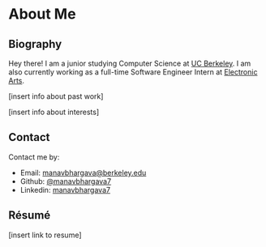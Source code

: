 # About Me

## Biography

Hey there! I am a junior studying Computer Science at [UC Berkeley](https://www.berkeley.edu/). I am also currently working as a full-time Software Engineer Intern at [Electronic Arts](https://www.ea.com/). 

[insert info about past work]

[insert info about interests]

## Contact

Contact me by:

- Email: [manavbhargava@berkeley.edu](mailto:manavbhargava@berkeley.edu)
- Github: [@manavbhargava7](https://github.com/manavbhargava7)
- Linkedin: [manavbhargava7](https://www.linkedin.com/in/manavbhargava7)


## Résumé

[insert link to resume]
